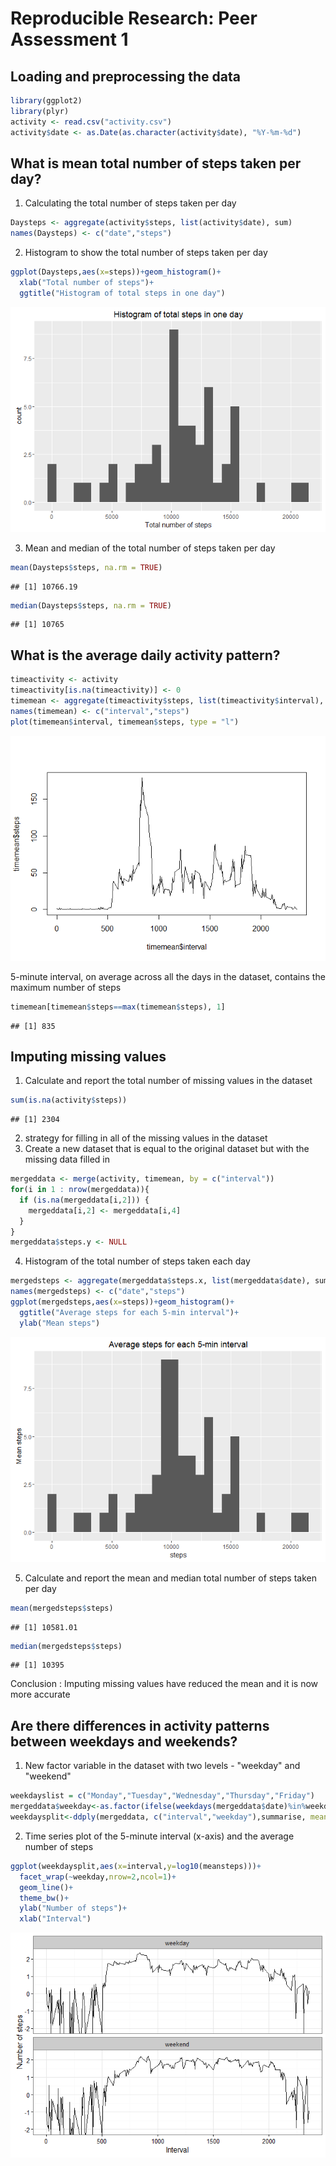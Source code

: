 # Reproducible Research: Peer Assessment 1

## Loading and preprocessing the data



```r
library(ggplot2)
library(plyr)
activity <- read.csv("activity.csv")
activity$date <- as.Date(as.character(activity$date), "%Y-%m-%d")
```

## What is mean total number of steps taken per day?

1. Calculating the total number of steps taken per day


```r
Daysteps <- aggregate(activity$steps, list(activity$date), sum)
names(Daysteps) <- c("date","steps")
```

2. Histogram to show the total number of steps taken per day


```r
ggplot(Daysteps,aes(x=steps))+geom_histogram()+
  xlab("Total number of steps")+
  ggtitle("Histogram of total steps in one day")
```

![](PA1_template_files/figure-html/unnamed-chunk-3-1.png)<!-- -->

3. Mean and median of the total number of steps taken per day


```r
mean(Daysteps$steps, na.rm = TRUE)
```

```
## [1] 10766.19
```

```r
median(Daysteps$steps, na.rm = TRUE)
```

```
## [1] 10765
```

## What is the average daily activity pattern?


```r
timeactivity <- activity
timeactivity[is.na(timeactivity)] <- 0 
timemean <- aggregate(timeactivity$steps, list(timeactivity$interval), mean)
names(timemean) <- c("interval","steps")
plot(timemean$interval, timemean$steps, type = "l")
```

![](PA1_template_files/figure-html/unnamed-chunk-5-1.png)<!-- -->

5-minute interval, on average across all the days in the dataset, contains the maximum number of steps


```r
timemean[timemean$steps==max(timemean$steps), 1]
```

```
## [1] 835
```

## Imputing missing values

1. Calculate and report the total number of missing values in the dataset


```r
sum(is.na(activity$steps))
```

```
## [1] 2304
```

2. strategy for filling in all of the missing values in the dataset
3. Create a new dataset that is equal to the original dataset but with the missing data filled in


```r
mergeddata <- merge(activity, timemean, by = c("interval"))
for(i in 1 : nrow(mergeddata)){
  if (is.na(mergeddata[i,2])) {
    mergeddata[i,2] <- mergeddata[i,4]
  }
}
mergeddata$steps.y <- NULL
```

4. Histogram of the total number of steps taken each day


```r
mergedsteps <- aggregate(mergeddata$steps.x, list(mergeddata$date), sum)
names(mergedsteps) <- c("date","steps")
ggplot(mergedsteps,aes(x=steps))+geom_histogram()+
  ggtitle("Average steps for each 5-min interval")+
  ylab("Mean steps")
```

![](PA1_template_files/figure-html/unnamed-chunk-9-1.png)<!-- -->

5. Calculate and report the mean and median total number of steps taken per day


```r
mean(mergedsteps$steps)
```

```
## [1] 10581.01
```

```r
median(mergedsteps$steps)
```

```
## [1] 10395
```

Conclusion : Imputing missing values have reduced the mean and it is now more accurate

## Are there differences in activity patterns between weekdays and weekends?

1. New factor variable in the dataset with two levels - "weekday" and "weekend"


```r
weekdayslist = c("Monday","Tuesday","Wednesday","Thursday","Friday")
mergeddata$weekday<-as.factor(ifelse(weekdays(mergeddata$date)%in%weekdayslist,"weekday","weekend"))
weekdaysplit<-ddply(mergeddata, c("interval","weekday"),summarise, meansteps = mean(steps.x,na.rm=TRUE))
```

2. Time series plot of the 5-minute interval (x-axis) and the average number of steps 


```r
ggplot(weekdaysplit,aes(x=interval,y=log10(meansteps)))+
  facet_wrap(~weekday,nrow=2,ncol=1)+
  geom_line()+
  theme_bw()+
  ylab("Number of steps")+
  xlab("Interval")
```

![](PA1_template_files/figure-html/unnamed-chunk-12-1.png)<!-- -->


  
